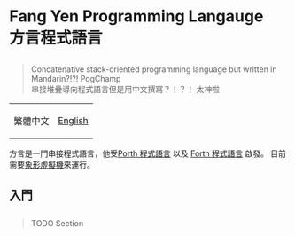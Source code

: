 <h1> Fang Yen Programming Langauge</br>方言程式語言 </h1>

##

> Concatenative stack-oriented programming language but written in Mandarin?!?! PogChamp <br/>
> 串接堆疊導向程式語言但是用中文撰寫？！？！ 太神啦

<p align="center">

<table>
<td>

繁體中文

</td>
<td>

[English](/README.md)

</td>
</table>

</p>

方言是一門串接程式語言，他受[Porth 程式語言](https://gitlab.com/tsoding/porth) 以及 [Forth 程式語言](https://zh.wikipedia.org/wiki/Forth) 啟發。 目前需要[象形虛擬機](https://github.com/ChAoSUnItY/HieroglyphVM)來運行。

<h2> 入門 </h2>

##

> TODO Section
